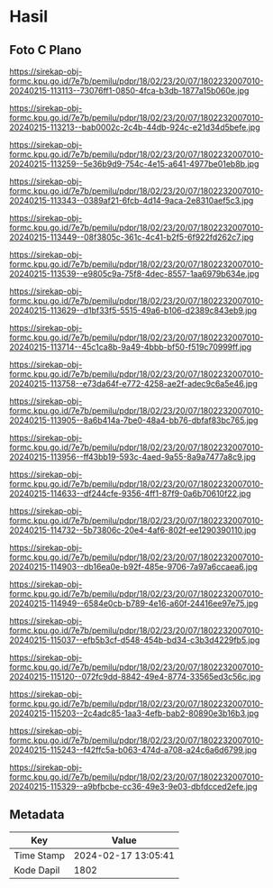 # Hasil

## Foto C Plano

https://sirekap-obj-formc.kpu.go.id/7e7b/pemilu/pdpr/18/02/23/20/07/1802232007010-20240215-113113--73076ff1-0850-4fca-b3db-1877a15b060e.jpg

https://sirekap-obj-formc.kpu.go.id/7e7b/pemilu/pdpr/18/02/23/20/07/1802232007010-20240215-113213--bab0002c-2c4b-44db-924c-e21d34d5befe.jpg

https://sirekap-obj-formc.kpu.go.id/7e7b/pemilu/pdpr/18/02/23/20/07/1802232007010-20240215-113259--5e36b9d9-754c-4e15-a641-4977be01eb8b.jpg

https://sirekap-obj-formc.kpu.go.id/7e7b/pemilu/pdpr/18/02/23/20/07/1802232007010-20240215-113343--0389af21-6fcb-4d14-9aca-2e8310aef5c3.jpg

https://sirekap-obj-formc.kpu.go.id/7e7b/pemilu/pdpr/18/02/23/20/07/1802232007010-20240215-113449--08f3805c-361c-4c41-b2f5-6f922fd262c7.jpg

https://sirekap-obj-formc.kpu.go.id/7e7b/pemilu/pdpr/18/02/23/20/07/1802232007010-20240215-113539--e9805c9a-75f8-4dec-8557-1aa6979b634e.jpg

https://sirekap-obj-formc.kpu.go.id/7e7b/pemilu/pdpr/18/02/23/20/07/1802232007010-20240215-113629--d1bf33f5-5515-49a6-b106-d2389c843eb9.jpg

https://sirekap-obj-formc.kpu.go.id/7e7b/pemilu/pdpr/18/02/23/20/07/1802232007010-20240215-113714--45c1ca8b-9a49-4bbb-bf50-f519c70999ff.jpg

https://sirekap-obj-formc.kpu.go.id/7e7b/pemilu/pdpr/18/02/23/20/07/1802232007010-20240215-113758--e73da64f-e772-4258-ae2f-adec9c6a5e46.jpg

https://sirekap-obj-formc.kpu.go.id/7e7b/pemilu/pdpr/18/02/23/20/07/1802232007010-20240215-113905--8a6b414a-7be0-48a4-bb76-dbfaf83bc765.jpg

https://sirekap-obj-formc.kpu.go.id/7e7b/pemilu/pdpr/18/02/23/20/07/1802232007010-20240215-113956--ff43bb19-593c-4aed-9a55-8a9a7477a8c9.jpg

https://sirekap-obj-formc.kpu.go.id/7e7b/pemilu/pdpr/18/02/23/20/07/1802232007010-20240215-114633--df244cfe-9356-4ff1-87f9-0a6b70610f22.jpg

https://sirekap-obj-formc.kpu.go.id/7e7b/pemilu/pdpr/18/02/23/20/07/1802232007010-20240215-114732--5b73806c-20e4-4af6-802f-ee1290390110.jpg

https://sirekap-obj-formc.kpu.go.id/7e7b/pemilu/pdpr/18/02/23/20/07/1802232007010-20240215-114903--db16ea0e-b92f-485e-9706-7a97a6ccaea6.jpg

https://sirekap-obj-formc.kpu.go.id/7e7b/pemilu/pdpr/18/02/23/20/07/1802232007010-20240215-114949--6584e0cb-b789-4e16-a60f-24416ee97e75.jpg

https://sirekap-obj-formc.kpu.go.id/7e7b/pemilu/pdpr/18/02/23/20/07/1802232007010-20240215-115037--efb5b3cf-d548-454b-bd34-c3b3d4229fb5.jpg

https://sirekap-obj-formc.kpu.go.id/7e7b/pemilu/pdpr/18/02/23/20/07/1802232007010-20240215-115120--072fc9dd-8842-49e4-8774-33565ed3c56c.jpg

https://sirekap-obj-formc.kpu.go.id/7e7b/pemilu/pdpr/18/02/23/20/07/1802232007010-20240215-115203--2c4adc85-1aa3-4efb-bab2-80890e3b16b3.jpg

https://sirekap-obj-formc.kpu.go.id/7e7b/pemilu/pdpr/18/02/23/20/07/1802232007010-20240215-115243--f42ffc5a-b063-474d-a708-a24c6a6d6799.jpg

https://sirekap-obj-formc.kpu.go.id/7e7b/pemilu/pdpr/18/02/23/20/07/1802232007010-20240215-115329--a9bfbcbe-cc36-49e3-9e03-dbfdcced2efe.jpg


## Metadata

| Key        | Value               |
| ---------- | ------------------- |
| Time Stamp | 2024-02-17 13:05:41 |
| Kode Dapil | 1802                |



